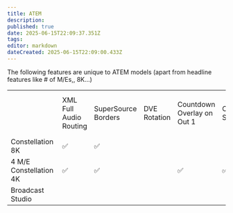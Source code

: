 ```yaml
---
title: ATEM
description: 
published: true
date: 2025-06-15T22:09:37.351Z
tags: 
editor: markdown
dateCreated: 2025-06-15T22:09:00.433Z
---
```



The following features are unique to ATEM models (apart from headline features like # of M/Es,, 8K…)

|     |     |     |     |     |     |     |     |     |     |
| --- | --- | --- | --- | --- | --- | --- | --- | --- | --- |
|     | XML Full   <br>Audio   <br>Routing | SuperSource  <br>Borders | DVE   <br>Rotation | Countdown  <br>Overlay on  <br>Out 1 | Capture  <br>Still | HD  <br>Down  <br>Convert  <br>Output   <br>24 | USB is  <br>Webcam  <br>Out | USB-C | Shadow Bus/  <br>Source Replacement |
| Constellation   <br>8K | ✅   | ✅   |     |     |     |     |     |     |     |
| 4 M/E   <br>Constellation   <br>4K | ✅   | ✅   |     | ✅   | ✅   | ✅   | ✅   | ✅   | ✅   |
| Broadcast   <br>Studio |     |     |     |     |     |     |     |     |     |